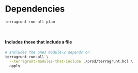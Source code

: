 # Dependencies

```bash
terragrunt run-all plan
```


<br/>

#### Includes those that include a file

```bash
# Includes the ones module-2 depends on
terragrunt run-all \
  --terragrunt-modules-that-include ./prod/terragrunt.hcl \
  apply
```
